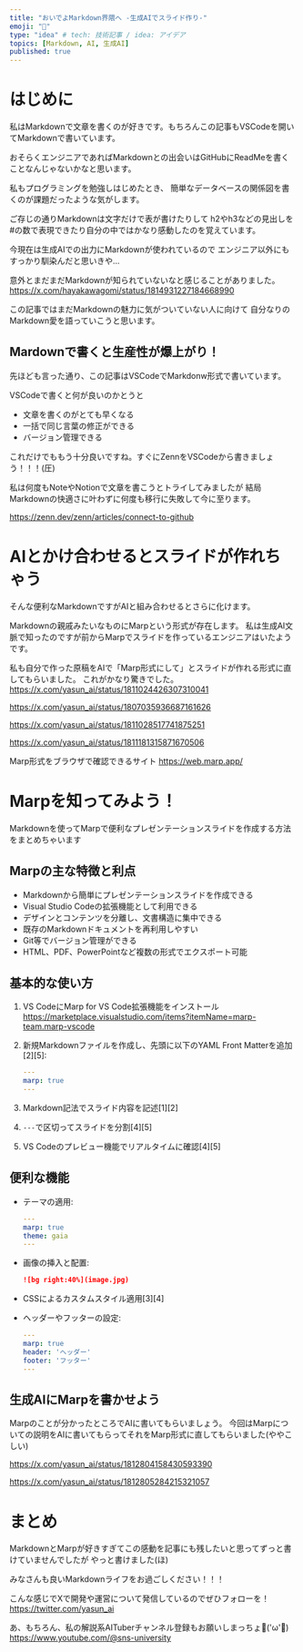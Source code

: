 ```yaml
---
title: "おいでよMarkdown界隈へ -生成AIでスライド作り-"
emoji: "🎹"
type: "idea" # tech: 技術記事 / idea: アイデア
topics: [Markdown, AI, 生成AI]
published: true
---
```


# はじめに
私はMarkdownで文章を書くのが好きです。もちろんこの記事もVSCodeを開いてMarkdownで書いています。

おそらくエンジニアであればMarkdownとの出会いはGitHubにReadMeを書くことなんじゃないかなと思います。

私もプログラミングを勉強しはじめたとき、
簡単なデータベースの関係図を書くのが課題だったような気がします。

ご存じの通りMarkdownは文字だけで表が書けたりして
h2やh3などの見出しを#の数で表現できたり自分の中ではかなり感動したのを覚えています。

今現在は生成AIでの出力にMarkdownが使われているので
エンジニア以外にもすっかり馴染んだと思いきや...

意外とまだまだMarkdownが知られていないなと感じることがありました。
https://x.com/hayakawagomi/status/1814931227184668990

この記事ではまだMarkdownの魅力に気がついていない人に向けて
自分なりのMarkdown愛を語っていこうと思います。

## Mardownで書くと生産性が爆上がり！
先ほども言った通り、この記事はVSCodeでMarkdonw形式で書いています。

VSCodeで書くと何が良いのかとうと
- 文章を書くのがとても早くなる
- 一括で同じ言葉の修正ができる
- バージョン管理できる

これだけでももう十分良いですね。すぐにZennをVSCodeから書きましょう！！！(圧)

私は何度もNoteやNotionで文章を書こうとトライしてみましたが
結局Markdownの快適さに叶わずに何度も移行に失敗して今に至ります。

https://zenn.dev/zenn/articles/connect-to-github

# AIとかけ合わせるとスライドが作れちゃう
そんな便利なMarkdownですがAIと組み合わせるとさらに化けます。

Markdownの親戚みたいなものにMarpという形式が存在します。
私は生成AI文脈で知ったのですが前からMarpでスライドを作っているエンジニアはいたようです。

私も自分で作った原稿をAIで「Marp形式にして」とスライドが作れる形式に直してもらいました。
これがかなり驚きでした。
https://x.com/yasun_ai/status/1811024426307310041

https://x.com/yasun_ai/status/1807035936687161626

https://x.com/yasun_ai/status/1811028517741875251

https://x.com/yasun_ai/status/1811181315871670506


Marp形式をブラウザで確認できるサイト
https://web.marp.app/

# Marpを知ってみよう！
Markdownを使ってMarpで便利なプレゼンテーションスライドを作成する方法をまとめちゃいます

## Marpの主な特徴と利点

- Markdownから簡単にプレゼンテーションスライドを作成できる
- Visual Studio Codeの拡張機能として利用できる
- デザインとコンテンツを分離し、文書構造に集中できる
- 既存のMarkdownドキュメントを再利用しやすい
- Git等でバージョン管理ができる
- HTML、PDF、PowerPointなど複数の形式でエクスポート可能

## 基本的な使い方

1. VS CodeにMarp for VS Code拡張機能をインストール
https://marketplace.visualstudio.com/items?itemName=marp-team.marp-vscode

2. 新規Markdownファイルを作成し、先頭に以下のYAML Front Matterを追加[2][5]:
   ```yaml
   ---
   marp: true
   ---
   ```

3. Markdown記法でスライド内容を記述[1][2]

4. `---`で区切ってスライドを分割[4][5]

5. VS Codeのプレビュー機能でリアルタイムに確認[4][5]

## 便利な機能

- テーマの適用:
  ```yaml
  ---
  marp: true
  theme: gaia
  ---
  ```

- 画像の挿入と配置:
  ```markdown
  ![bg right:40%](image.jpg)
  ```

- CSSによるカスタムスタイル適用[3][4]

- ヘッダーやフッターの設定:
  ```yaml
  ---
  marp: true
  header: 'ヘッダー'
  footer: 'フッター'
  ---
  ```

## 生成AIにMarpを書かせよう
Marpのことが分かったところでAIに書いてもらいましょう。
今回はMarpについての説明をAIに書いてもらってそれをMarp形式に直してもらいました(ややこしい)

https://x.com/yasun_ai/status/1812804158430593390

https://x.com/yasun_ai/status/1812805284215321057

# まとめ
MarkdownとMarpが好きすぎてこの感動を記事にも残したいと思ってずっと書けていませんでしたが
やっと書けました(ほ)

みなさんも良いMarkdownライフをお過ごしください！！！

こんな感じでXで開発や運営について発信しているのでぜひフォローを！
https://twitter.com/yasun_ai

あ、もちろん、私の解説系AITuberチャンネル登録もお願いしまっちょ💪('ω'💪)
https://www.youtube.com/@sns-university